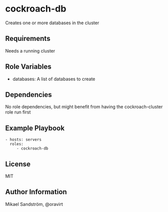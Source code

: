 cockroach-db
=========

Creates one or more databases in the cluster


Requirements
------------

Needs a running cluster

Role Variables
--------------
- databases: A list of databases to create

Dependencies
------------

No role dependencies, but might benefit from having the cockroach-cluster role run first

Example Playbook
----------------

    - hosts: servers
      roles:
         - cockroach-db

License
-------

MIT

Author Information
------------------

Mikael Sandström, @oravirt
